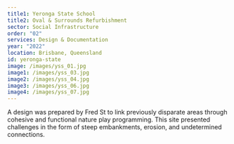 ```yaml
---
title1: Yeronga State School
title2: Oval & Surrounds Refurbishment
sector: Social Infrastructure
order: "02"
services: Design & Documentation
year: "2022"
location: Brisbane, Queensland
id: yeronga-state
image: /images/yss_01.jpg
image1: /images/yss_03.jpg
image2: /images/yss_04.jpg
image3: /images/yss_06.jpg
image4: /images/yss_07.jpg
---
```


A design was prepared by Fred St to link previously disparate
areas through cohesive and functional nature play programming. This site
presented challenges in the form of steep embankments, erosion, and
undetermined connections.

